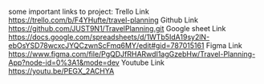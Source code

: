 some important links to project:
Trello Link
 https://trello.com/b/F4YHufte/travel-planning
Github Link
https://github.com/JUST9N1/TravelPlanning.git
Google sheet Link
https://docs.google.com/spreadsheets/d/1WTb5IdA19sy2lN-ebOsYSD78wcxcJYQCzwnScFmq6MY/edit#gid=787015161
Figma Link
https://www.figma.com/file/PgQDJfRHARwdI1agGzebHw/Travel-Planning-App?node-id=0%3A1&mode=dev
Youtube Link
https://youtu.be/PEGX_2ACHYA
